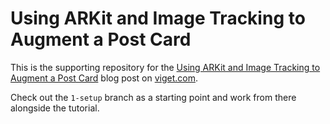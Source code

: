 # Using ARKit and Image Tracking to Augment a Post Card

This is the supporting repository for the [Using ARKit and Image Tracking to Augment a Post Card]() blog post on [viget.com](http://viget.com).

Check out the `1-setup` branch as a starting point and work from there alongside the tutorial.
